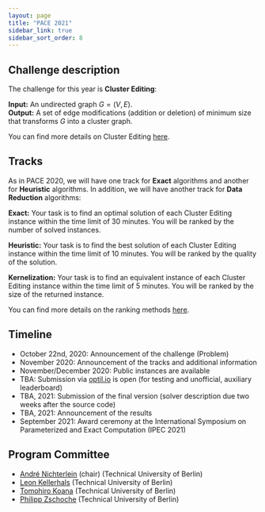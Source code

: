```yaml
---
layout: page
title: "PACE 2021"
sidebar_link: true
sidebar_sort_order: 8
---
```


## Challenge description

The challenge for this year is **Cluster Editing**:

**Input:** An undirected graph $G = (V, E)$. <br/>
**Output:** A set of edge modifications (addition or deletion) of minimum size that transforms $G$ into a cluster graph.

You can find more details on Cluster Editing [here](cluster-editing/).

## Tracks

As in PACE 2020, we will have one track for **Exact** algorithms and another for **Heuristic** algorithms.
In addition, we will have another track for **Data Reduction** algorithms:

**Exact:**
Your task is to find an optimal solution of each Cluster Editing instance within the time limit of 30 minutes.
You will be ranked by the number of solved instances.

**Heuristic:**
Your task is to find the best solution of each Cluster Editing instance within the time limit of 10 minutes.
You will be ranked by the quality of the solution.

**Kernelization:**
Your task is to find an equivalent instance of each Cluster Editing instance within the time limit of 5 minutes.
You will be ranked by the size of the returned instance.

You can find more details on the ranking methods [here](tracks/).

## Timeline

- October 22nd, 2020: Announcement of the challenge (Problem)
- November 2020: Announcement of the tracks and additional information
- November/December 2020: Public instances are available
- TBA: Submission via [optil.io](https://optil.io/) is open (for testing and unofficial, auxiliary leaderboard)
- TBA, 2021: Submission of the final version (solver description due two weeks after the source code)
- TBA, 2021: Announcement of the results
- September 2021: Award ceremony at the International Symposium on Parameterized and Exact Computation (IPEC 2021) 

<!--
## Prizes

TBA
-->

## Program Committee

- [André Nichterlein](https://www.akt.tu-berlin.de/menue/team/nichterlein_andre/) (chair) (Technical University of Berlin)
- [Leon Kellerhals](https://kellerhals.io/) (Technical University of Berlin)
- [Tomohiro Koana](https://tomohirokoana.github.io/) (Technical University of Berlin)
- [Philipp Zschoche](https://zschoche.org/) (Technical University of Berlin)
